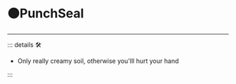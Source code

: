 # 🟠<motor>PunchSeal</motor>

---

<!-- =================================================== -->
<!-- =================================================== -->
<!-- =================================================== -->
<!-- =================================================== -->
<!-- =================================================== -->
::: details 🛠

- Only really creamy soil, otherwise you'lll hurt your hand

:::
